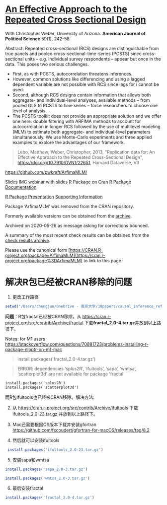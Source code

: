 # [An Effective Approach to the Repeated Cross Sectional Design](https://docs.google.com/a/stonybrook.edu/viewer?a=v&pid=sites&srcid=c3Rvbnlicm9vay5lZHV8bWF0dGhldy1sZWJvfGd4Ojc3NjY0MjA1ZDJhYjMxODE)

With Christopher Weber, University of Arizona. **American Journal of Political Science** 59(1), 242-58.

Abstract: Repeated cross-sectional (RCS) designs are distinguishable from true panels and pooled cross-sectional-time-series (PCSTS) since cross-sectional units – e.g. individual survey respondents – appear but once in the data. This poses two serious challenges. 

- First, as with PCSTS, autocorrelation threatens inferences. 
- However, common solutions like differencing and using a lagged dependent variable are not possible with RCS since lags for i cannot be used. 
- Second, although RCS designs contain information that allows both aggregate- and individual-level analyses, available methods – from pooled OLS to PCSTS to time series – force researchers to choose one level of analysis. 
- The PCSTS toolkit does not provide an appropriate solution and we offer one here: double filtering with ARFIMA methods to account for autocorrelation in longer RCS followed by the use of multilevel modeling (MLM) to estimate both aggregate- and individual-level parameters simultaneously. We use Monte-Carlo experiments and three applied examples to explore the advantages of our framework.

> Lebo, Matthew; Weber, Christopher, 2013, "Replication data for: An Effective Approach to the Repeated Cross-Sectional Design", https://doi.org/10.7910/DVN1/22651, Harvard Dataverse, V3


https://github.com/pwkraft/ArfimaMLM/


[Slides](https://docs.google.com/a/stonybrook.edu/viewer?a=v&pid=sites&srcid=c3Rvbnlicm9vay5lZHV8bWF0dGhldy1sZWJvfGd4OjcwY2NhOTg4MDlkZTU3Zg)   [IMC webinar with slides](http://www.methods-colloquium.com/) [R Package on Cran](http://cran.r-project.org/web/packages/ArfimaMLM/index.html)  [R Package Documentation](https://docs.google.com/a/stonybrook.edu/viewer?a=v&pid=sites&srcid=c3Rvbnlicm9vay5lZHV8bWF0dGhldy1sZWJvfGd4OjQyMDcxOWM3NjcwNjhjY2U) 

[R Package Presentation](https://docs.google.com/a/stonybrook.edu/viewer?a=v&pid=sites&srcid=c3Rvbnlicm9vay5lZHV8bWF0dGhldy1sZWJvfGd4OjVlY2NmNjVjZTA1ZWVhMDU)  [Supporting Information](https://docs.google.com/a/stonybrook.edu/viewer?a=v&pid=sites&srcid=c3Rvbnlicm9vay5lZHV8bWF0dGhldy1sZWJvfGd4OjQ2ZDU0NDVmNTE4ZmQ4OGI) 

Package ‘ArfimaMLM’ was removed from the CRAN repository.

Formerly available versions can be obtained from the [archive](https://cran.r-project.org/src/contrib/Archive/ArfimaMLM).

Archived on 2020-05-26 as message asking for corrections bounced.

A summary of the most recent check results can be obtained from the [check results archive](https://cran-archive.r-project.org/web/checks/2020/2020-05-26_check_results_ArfimaMLM.html).

Please use the canonical form [https://CRAN.R-project.org/package=ArfimaMLM](https://cran.r-project.org/package%3DArfimaMLM) to link to this page.

# 解决R包已经被CRAN移除的问题

1. 更改工作路径

```R
setwd('/Users/chengjun/OneDrive - 南京大学/10papers/causal_inference_references/Lebo_Weber_Final Replication Files/')
```

**问题**：R包fractal已经被CRAN移除。从 https://cran.r-project.org/src/contrib/Archive/fractal 下载**fractal_2.0-4.tar.gz**并放到以上路径下。

Notes: for M1 users https://stackoverflow.com/questions/70881723/problems-installing-r-package-nloptr-on-m1-mac

> install.packages('fractal_2.0-4.tar.gz')

> ERROR: dependencies ‘splus2R’, ‘ifultools’, ‘sapa’, ‘wmtsa’, ‘scatterplot3d’ are not available for package ‘fractal’

```
install.packages('splus2R')
install.packages('scatterplot3d')
```

而R包ifultools也已经被CRAN移除。解决方法:



2. 从 https://cran.r-project.org/src/contrib/Archive/ifultools 下载 ifultools_2.0-23.tar.gz 并放到以上路径下。

3. Mac还需要根据OS版本下载并安装gfortran https://github.com/fxcoudert/gfortran-for-macOS/releases/tag/8.2

4. 然后就可以安装ifultools

```R
 install.packages('ifultools_2.0-23.tar.gz')
```


5. 安装sapa和wmtsa

```R
install.packages('sapa_2.0-3.tar.gz')

install.packages('wmtsa_2.0-3.tar.gz')
```

6. 最后安装fractal

```R
install.packages('fractal_2.0-4.tar.gz')
```
